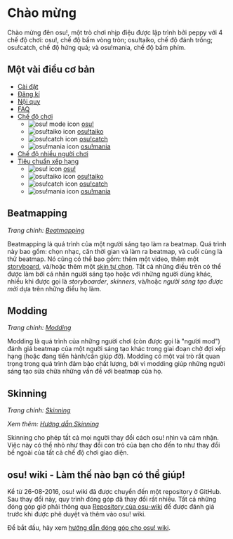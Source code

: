 # Chào mừng

Chào mừng đên osu!, một trò chơi nhịp điệu được lập trình bởi peppy với 4 chế độ chơi: osu!, chế độ bấm vòng tròn; osu!taiko, chế độ đánh trống; osu!catch, chế độ hứng quả; và osu!mania, chế độ bấm phím.

## Một vài điều cơ bản

- [Cài đặt](/wiki/Installation)
- [Đăng kí](/wiki/Registration)
- [Nội quy](/wiki/Rules)
- [FAQ](/wiki/FAQ)
- [Chế độ chơi](/wiki/Game_mode)
  - ![osu! mode icon](/wiki/shared/mode/osu.png) [osu!](/wiki/Game_mode/osu!)
  - ![osu!taiko icon](/wiki/shared/mode/taiko.png) [osu!taiko](/wiki/Game_mode/osu!taiko)
  - ![osu!catch icon](/wiki/shared/mode/catch.png) [osu!catch](/wiki/Game_mode/osu!catch)
  - ![osu!mania icon](/wiki/shared/mode/mania.png) [osu!mania](/wiki/Game_mode/osu!mania)
- [Chế độ nhiều người chơi](/wiki/Multi)
- [Tiêu chuẩn xếp hạng](/wiki/Ranking_Criteria)
  - ![osu! icon](/wiki/shared/mode/osu.png) [osu!](/wiki/Ranking_Criteria/osu!)
  - ![osu!taiko icon](/wiki/shared/mode/taiko.png) [osu!taiko](/wiki/Ranking_Criteria/osu!taiko)
  - ![osu!catch icon](/wiki/shared/mode/catch.png) [osu!catch](/wiki/Ranking_Criteria/osu!catch)
  - ![osu!mania icon](/wiki/shared/mode/mania.png) [osu!mania](/wiki/Ranking_Criteria/osu!mania)

## Beatmapping

*Trang chính: [Beatmapping](/wiki/Beatmapping)*

Beatmapping là quá trình của một người sáng tạo làm ra beatmap. Quá trình này bao gồm: chọn nhạc, căn thời gian và làm ra beatmap, và cuối cùng là thử beatmap. Nó cũng có thể bao gồm: thêm một video, thêm một [storyboard](/wiki/Storyboarding), và/hoặc thêm một [skin tự chọn](/wiki/Skinning). Tất cả những điều trên có thể được làm bởi cá nhân người sáng tạo hoặc với những người dùng khác, nhiều khi được gọi là *storyboarder*, *skinners*, và/hoặc *người sáng tạo được mời* dựa trên những điều họ làm.

## Modding

*Trang chính: [Modding](/wiki/Modding)*

Modding là quá trình của những người chơi (còn được gọi là "người mod") đánh giá beatmap của một người sáng tạo khác trong giai đoạn chờ đợi xếp hạng (hoặc đang tiến hành/cần giúp đỡ). Modding có một vai trò rất quan trọng trong quá trình đảm bảo chất lượng, bởi vì modding giúp những người sáng tạo sửa chữa những vấn đề với beatmap của họ.

## Skinning

*Trang chính: [Skinning](/wiki/Skinning)*

*Xem thêm: [Hướng dẫn Skinning](/wiki/Skinning/Guides_and_important_threads)*

Skinning cho phép tất cả mọi người thay đổi cách osu! nhìn và cảm nhận. Việc này có thể nhỏ như thay đổi con trỏ của bạn cho đến to như thay đổi bề ngoài của tất cả chế độ chơi giao diện.

## osu! wiki - Làm thế nào bạn có thể giúp!

Kể từ 26-08-2016, osu! wiki đã được chuyển đến một repository ở GitHub. Sau thay đổi này, quy trình đóng góp đã thay đổi rất nhiều. Tất cả những đóng góp giờ phải thông qua [Repository của osu-wiki](https://github.com/ppy/osu-wiki) để được đánh giá trước khi được phê duyệt và thêm vào osu! wiki.

Để bắt đầu, hãy xem [hướng dẫn đóng góp cho osu! wiki](/wiki/osu!_wiki_Contribution_Guide).
